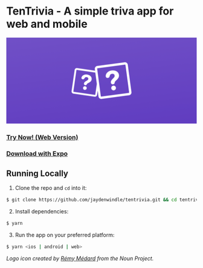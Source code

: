 # TenTrivia - A simple triva app for web and mobile

![](/cover.png)

### [Try Now! (Web Version)](https://tentrivia.netlify.com/)
### [Download with Expo](https://exp.host/@jaydenwindle/tentrivia)


## Running Locally

1) Clone the repo and `cd` into it:
  ```bash
  $ git clone https://github.com/jaydenwindle/tentrivia.git && cd tentrivia
  ```
2) Install dependencies:
  ```bash
  $ yarn
  ```
3) Run the app on your preferred platform:
  ```bash
  $ yarn <ios | android | web>
  ```


*Logo icon created by [Rémy Médard](https://thenounproject.com/catalarem) from the Noun Project.*
